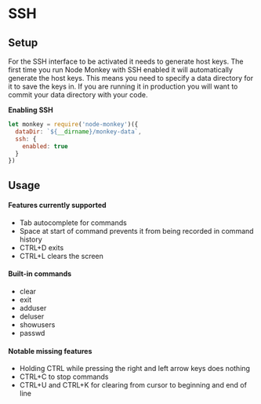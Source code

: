 # SSH

## Setup

For the SSH interface to be activated it needs to generate host keys. The first time you run Node Monkey with SSH enabled it will automatically generate the host keys. This means you need to specify a data directory for it to save the keys in. If you are running it in production you will want to commit your data directory with your code.

**Enabling SSH**

```js
let monkey = require('node-monkey')({
  dataDir: `${__dirname}/monkey-data`,
  ssh: {
    enabled: true
  }
})
```


## Usage

#### Features currently supported

* Tab autocomplete for commands
* Space at start of command prevents it from being recorded in command history
* CTRL+D exits
* CTRL+L clears the screen

#### Built-in commands

* clear
* exit
* adduser
* deluser
* showusers
* passwd

#### Notable missing features

* Holding CTRL while pressing the right and left arrow keys does nothing
* CTRL+C to stop commands
* CTRL+U and CTRL+K for clearing from cursor to beginning and end of line